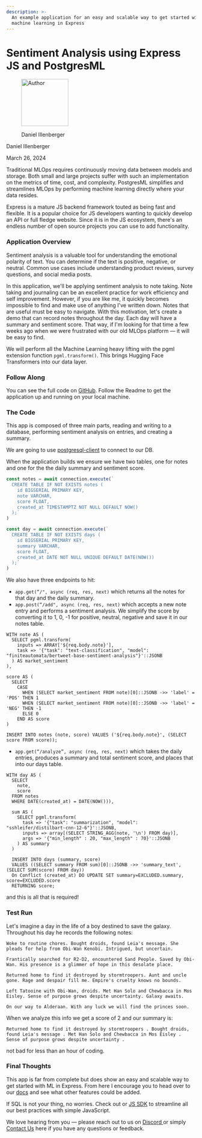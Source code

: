 ```yaml
---
description: >-
  An example application for an easy and scalable way to get started with
  machine learning in Express
---
```


# Sentiment Analysis using Express JS and PostgresML

<div align="left">

<figure><img src=".gitbook/assets/daniel.jpg" alt="Author" width="125"><figcaption><p>Daniel Illenberger</p></figcaption></figure>

</div>

Daniel Illenberger

March 26, 2024

Traditional MLOps requires continuously moving data between models and storage. Both small and large projects suffer with such an implementation on the metrics of time, cost, and complexity. PostgresML simplifies and streamlines MLOps by performing machine learning directly where your data resides.

Express is a mature JS backend framework touted as being fast and flexible. It is a popular choice for JS developers wanting to quickly develop an API or full fledge website. Since it is in the JS ecosystem, there's an endless number of open source projects you can use to add functionality.

### Application Overview

Sentiment analysis is a valuable tool for understanding the emotional polarity of text. You can determine if the text is positive, negative, or neutral. Common use cases include understanding product reviews, survey questions, and social media posts.

In this application, we'll be applying sentiment analysis to note taking. Note taking and journaling can be an excellent practice for work efficiency and self improvement. However, if you are like me, it quickly becomes impossible to find and make use of anything I've written down. Notes that are useful must be easy to navigate. With this motivation, let's create a demo that can record notes throughout the day. Each day will have a summary and sentiment score. That way, if I'm looking for that time a few weeks ago when we were frustrated with our old MLOps platform — it will be easy to find.&#x20;

We will perform all the Machine Learning heavy lifting with the pgml extension function `pgml.transform()`. This brings Hugging Face Transformers into our data layer.

### Follow Along

You can see the full code on [GitHub](https://github.com/postgresml/example-expressjs). Follow the Readme to get the application up and running on your local machine.

### The Code

This app is composed of three main parts, reading and writing to a database, performing sentiment analysis on entries, and creating a summary.

We are going to use [postgresql-client](https://www.npmjs.com/package/postgresql-client) to connect to our DB.&#x20;

When the application builds we ensure we have two tables, one for notes and one for the the daily summary and sentiment score.

```javascript
const notes = await connection.execute(`
  CREATE TABLE IF NOT EXISTS notes ( 
    id BIGSERIAL PRIMARY KEY, 
    note VARCHAR, 
    score FLOAT, 
    created_at TIMESTAMPTZ NOT NULL DEFAULT NOW()
  );`
)

const day = await connection.execute(`
  CREATE TABLE IF NOT EXISTS days ( 
    id BIGSERIAL PRIMARY KEY, 
    summary VARCHAR, 
    score FLOAT, 
    created_at DATE NOT NULL UNIQUE DEFAULT DATE(NOW())
  );`
) 
```

We also have three endpoints to hit:

* `app.get(“/", async (req, res, next)` which returns all the notes for that day and the daily summary.&#x20;
* `app.post(“/add", async (req, res, next)` which accepts a new note entry and performs a sentiment analysis. We simplify the score by converting it to 1, 0, -1 for positive, neutral, negative and save it in our notes table.

```postgresql
WITH note AS (
  SELECT pgml.transform(
    inputs => ARRAY['${req.body.note}'],
    task => '{"task": "text-classification", "model": "finiteautomata/bertweet-base-sentiment-analysis"}'::JSONB
  ) AS market_sentiment
), 

score AS (
  SELECT 
    CASE 
      WHEN (SELECT market_sentiment FROM note)[0]::JSONB ->> 'label' = 'POS' THEN 1
      WHEN (SELECT market_sentiment FROM note)[0]::JSONB ->> 'label' = 'NEG' THEN -1
      ELSE 0
    END AS score
)

INSERT INTO notes (note, score) VALUES ('${req.body.note}', (SELECT score FROM score));

```

* `app.get(“/analyze”, async (req, res, next)` which takes the daily entries, produces a summary and total sentiment score, and places that into our days table.

```postgresql
WITH day AS (
  SELECT 
    note,
    score
  FROM notes 
  WHERE DATE(created_at) = DATE(NOW())),

  sum AS (
    SELECT pgml.transform(
      task => '{"task": "summarization", "model": "sshleifer/distilbart-cnn-12-6"}'::JSONB,
      inputs => array[(SELECT STRING_AGG(note, '\n') FROM day)],
      args => '{"min_length" : 20, "max_length" : 70}'::JSONB
    ) AS summary
  )

  INSERT INTO days (summary, score) 
  VALUES ((SELECT summary FROM sum)[0]::JSONB ->> 'summary_text', (SELECT SUM(score) FROM day))
  On Conflict (created_at) DO UPDATE SET summary=EXCLUDED.summary, score=EXCLUDED.score 
  RETURNING score;
```

and this is all that is required!

### Test Run

Let's imagine a day in the life of a boy destined to save the galaxy. Throughout his day he records the following notes:

```
Woke to routine chores. Bought droids, found Leia's message. She pleads for help from Obi-Wan Kenobi. Intrigued, but uncertain.
```

```
Frantically searched for R2-D2, encountered Sand People. Saved by Obi-Wan. His presence is a glimmer of hope in this desolate place.
```

```
Returned home to find it destroyed by stormtroopers. Aunt and uncle gone. Rage and despair fill me. Empire's cruelty knows no bounds.
```

```
Left Tatooine with Obi-Wan, droids. Met Han Solo and Chewbacca in Mos Eisley. Sense of purpose grows despite uncertainty. Galaxy awaits.
```

```
On our way to Alderaan. With any luck we will find the princes soon.
```

When we analyze this info we get a score of 2 and our summary is:

```
Returned home to find it destroyed by stormtroopers . Bought droids, found Leia's message . Met Han Solo and Chewbacca in Mos Eisley . Sense of purpose grows despite uncertainty .
```

not bad for less than an hour of coding.

### Final Thoughts

This app is far from complete but does show an easy and scalable way to get started with ML in Express. From here I encourage you to head over to our [docs](https://postgresml.org/docs/api/sql-extension/) and see what other features could be added.

If SQL is not your thing, no worries. Check out or [JS SDK](https://postgresml.org/docs/api/client-sdk/getting-started) to streamline all our best practices with simple JavaScript.&#x20;

We love hearing from you — please reach out to us on [Discord ](https://discord.gg/DmyJP3qJ7U)or simply [Contact Us](https://postgresml.org/contact) here if you have any questions or feedback.&#x20;

